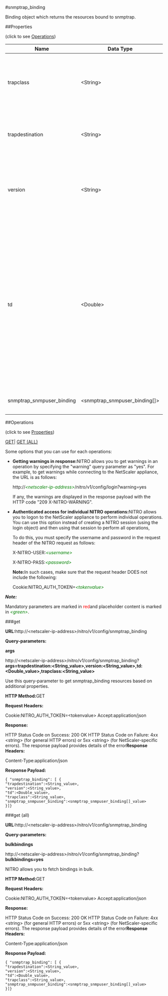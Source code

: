#snmptrap_binding

Binding object which returns the resources bound to snmptrap.


##Properties 
<span>(click to see [Operations](#opera))</span>


<table><thead><tr><th>Name</th><th>Data Type</th><th>Permissions</th><th>Description</th></tr></thead><tbody><tr><td>trapclass</td><td>&lt;String></td><td>Read-write</td><td>Trap type specified in the trap listener entry.<br>Possible values = generic, specific</td></tr><tr><td>trapdestination</td><td>&lt;String></td><td>Read-write</td><td>IP address specified in the trap listener entry.<br>Minimum length = 1</td></tr><tr><td>version</td><td>&lt;String></td><td>Read-write</td><td>The SNMP version of the trap specified in the trap listener entry.<br>Possible values = V1, V2, V3</td></tr><tr><td>td</td><td>&lt;Double></td><td>Read-write</td><td>Integer value that uniquely identifies the traffic domain in which you want to configure the entity. If you do not specify an ID, the entity becomes part of the default traffic domain, which has an ID of 0.<br>Minimum value = 0<br>Maximum value = 4094</td></tr><tr><td>snmptrap_snmpuser_binding</td><td>&lt;snmptrap_snmpuser_binding[]></td><td>Read-only</td><td>snmpuser that can be bound to snmptrap.</td></tr></tbody></table>
##Operations 
<span>(click to see [Properties](#prope))</span>


[GET]()| [GET (ALL)](#get-)


Some options that you can use for each operations:
<ul><li><p><b>Getting warnings in response:</b>NITRO allows you to get warnings in an operation by specifying the "warning" query parameter as "yes". For example, to get warnings while connecting to the NetScaler appliance, the URL is as follows:</p><p>http://<span style="color:green;font-style:italic;">&lt;netscaler-ip-address&gt;</span>/nitro/v1/config/login?warning=yes</p><p>If any, the warnings are displayed in the response payload with the HTTP code "209 X-NITRO-WARNING".</p></li><li><p><b>Authenticated access for individual NITRO operations:</b>NITRO allows you to logon to the NetScaler appliance to perform individual operations. You can use this option instead of creating a NITRO session (using the login object) and then using that session to perform all operations,</p><p>To do this, you must specify the username and password in the request header of the NITRO request as follows:</p><p>X-NITRO-USER:<span style="color:green;font-style:italic;">&lt;username&gt;</span></p><p>X-NITRO-PASS:<span style="color:green;font-style:italic;">&lt;password&gt;</span></p><p><b>Note:</b>In such cases, make sure that the request header DOES not include the following:</p><p>Cookie:NITRO_AUTH_TOKEN=<span style="color:green;font-style:italic;">&lt;tokenvalue&gt;</span></p></li></ul>



***Note:*** 
Mandatory parameters are marked in <span style="color:#FF0000;">red</span>and placeholder content is marked in <span style="color:green;font-style:italic">&lt;green&gt;</span>.

###get



<b>URL:</b>http://&lt;netscaler-ip-address&gt;/nitro/v1/config/snmptrap_binding
<b>Query-parameters:</b>
<b>args</b>
http://&lt;netscaler-ip-address&gt;/nitro/v1/config/snmptrap_binding?<b>args=trapdestination:&lt;String_value&gt;,version:&lt;String_value&gt;,td:&lt;Double_value&gt;,trapclass:&lt;String_value&gt;</b>
Use this query-parameter to get snmptrap_binding resources based on additional properties.



<b>HTTP Method:</b>GET
<b>Request Headers:</b>

Cookie:NITRO_AUTH_TOKEN=&lt;tokenvalue&gt;Accept:application/json

<b>Response:</b>
HTTP Status Code on Success: 200 OKHTTP Status Code on Failure: 4xx &lt;string&gt; (for general HTTP errors) or 5xx &lt;string&gt; (for NetScaler-specific errors). The response payload provides details of the error<b>Response Headers:</b>

Content-Type:application/json

<b>Response Payload: </b>```{ "snmptrap_binding": [ {"trapdestination":<String_value>,"version":<String_value>,"td":<Double_value>,"trapclass":<String_value>,"snmptrap_snmpuser_binding":<snmptrap_snmpuser_binding[]_value>}]}```



###get (all)



<b>URL:</b>http://&lt;netscaler-ip-address&gt;/nitro/v1/config/snmptrap_binding
<b>Query-parameters:</b>
<b>bulkbindings</b>
http://&lt;netscaler-ip-address&gt;/nitro/v1/config/snmptrap_binding?<b>bulkbindings=yes</b>
NITRO allows you to fetch bindings in bulk.



<b>HTTP Method:</b>GET
<b>Request Headers:</b>

Cookie:NITRO_AUTH_TOKEN=&lt;tokenvalue&gt;Accept:application/json

<b>Response:</b>
HTTP Status Code on Success: 200 OKHTTP Status Code on Failure: 4xx &lt;string&gt; (for general HTTP errors) or 5xx &lt;string&gt; (for NetScaler-specific errors). The response payload provides details of the error<b>Response Headers:</b>

Content-Type:application/json

<b>Response Payload: </b>```{ "snmptrap_binding": [ {"trapdestination":<String_value>,"version":<String_value>,"td":<Double_value>,"trapclass":<String_value>,"snmptrap_snmpuser_binding":<snmptrap_snmpuser_binding[]_value>}]}```



